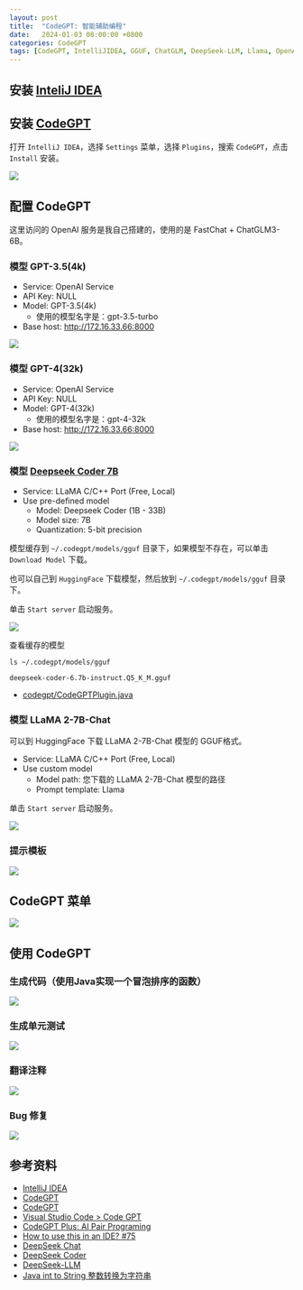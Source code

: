 ```yaml
---
layout: post
title:  "CodeGPT: 智能辅助编程"
date:   2024-01-03 08:00:00 +0800
categories: CodeGPT
tags: [CodeGPT, IntelliJIDEA, GGUF, ChatGLM, DeepSeek-LLM, Llama, OpenAI, GPT]
---
```


## 安装 [InteliJ IDEA](https://www.jetbrains.com/zh-cn/idea/)

## 安装 [CodeGPT](https://plugins.jetbrains.com/plugin/21056-codegpt)

打开 `IntelliJ IDEA`，选择 `Settings` 菜单，选择 `Plugins`，搜索 `CodeGPT`，点击 `Install` 安装。

![](/images/2024/IDEA-CodeGPT/CodeGPT-Install.png)

## 配置 CodeGPT

这里访问的 OpenAI 服务是我自己搭建的，使用的是 FastChat + ChatGLM3-6B。

### 模型 GPT-3.5(4k)
- Service: OpenAI Service
- API Key: NULL
- Model: GPT-3.5(4k)
    - 使用的模型名字是：gpt-3.5-turbo
- Base host: http://172.16.33.66:8000

![](/images/2024/IDEA-CodeGPT/openai-gpt-3.5-turbo.png)

### 模型 GPT-4(32k)
- Service: OpenAI Service
- API Key: NULL
- Model: GPT-4(32k)
    - 使用的模型名字是：gpt-4-32k
- Base host: http://172.16.33.66:8000

![](/images/2024/IDEA-CodeGPT/openai-gpt-4-32k.png)

### 模型 [Deepseek Coder 7B](https://huggingface.co/TheBloke/deepseek-coder-6.7B-instruct-GGUF)
- Service: LLaMA C/C++ Port (Free, Local)
- Use pre-defined model
    - Model: Deepseek Coder (1B - 33B)
    - Model size: 7B
    - Quantization: 5-bit precision

模型缓存到 `~/.codegpt/models/gguf` 目录下，如果模型不存在，可以单击 `Download Model` 下载。

也可以自己到 `HuggingFace` 下载模型，然后放到 `~/.codegpt/models/gguf` 目录下。

单击 `Start server` 启动服务。

![](/images/2024/IDEA-CodeGPT/Deepseek-Coder-7B.png)

查看缓存的模型
```shell
ls ~/.codegpt/models/gguf
```
```
deepseek-coder-6.7b-instruct.Q5_K_M.gguf
```

- [codegpt/CodeGPTPlugin.java](https://github.com/carlrobertoh/CodeGPT/blob/master/src/main/java/ee/carlrobert/codegpt/CodeGPTPlugin.java#L41)

### 模型 LLaMA 2-7B-Chat

可以到 HuggingFace 下载 LLaMA 2-7B-Chat 模型的 GGUF格式。

- Service: LLaMA C/C++ Port (Free, Local)
- Use custom model
    - Model path: 您下载的 LLaMA 2-7B-Chat 模型的路径
    - Prompt template: Llama

单击 `Start server` 启动服务。

![](/images/2024/IDEA-CodeGPT/LLaMA.png)

### 提示模板
![](/images/2024/IDEA-CodeGPT/CodeGPT-Configuration.png)


## CodeGPT 菜单
![](/images/2024/IDEA-CodeGPT/CodeGPT-Menu.png)


## 使用 CodeGPT
### 生成代码（使用Java实现一个冒泡排序的函数）
![](/images/2024/IDEA-CodeGPT/Write-Code.png)

### 生成单元测试
![](/images/2024/IDEA-CodeGPT/Write-Test.png)

### 翻译注释
![](/images/2024/IDEA-CodeGPT/Code-Translate.png)

### Bug 修复
![](/images/2024/IDEA-CodeGPT/Fix-Bug.png)


## 参考资料
- [IntelliJ IDEA](https://www.jetbrains.com/zh-cn/idea/)
- [CodeGPT](https://plugins.jetbrains.com/plugin/21056-codegpt)
- [CodeGPT](https://github.com/carlrobertoh/CodeGPT)
- [Visual Studio Code > Code GPT](https://marketplace.visualstudio.com/items?itemName=DanielSanMedium.dscodegpt)
- [CodeGPT Plus: AI Pair Programing](https://www.codegpt.co/)
- [How to use this in an IDE? #75](https://github.com/deepseek-ai/DeepSeek-Coder/issues/75)
- [DeepSeek Chat](https://chat.deepseek.com/coder)
- [DeepSeek Coder](https://github.com/deepseek-ai/DeepSeek-Coder)
- [DeepSeek-LLM](https://github.com/deepseek-ai/DeepSeek-LLM)
- [Java int to String 整数转换为字符串](https://www.mapull.com/javastr/137/)
